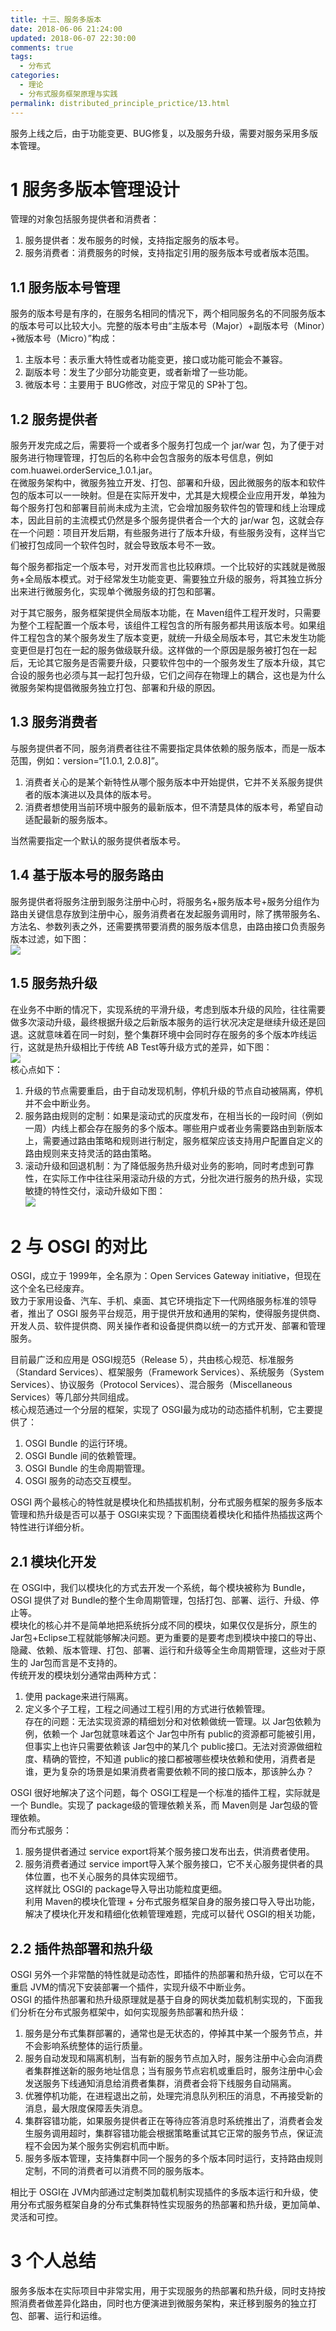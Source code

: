 ```yaml
---
title: 十三、服务多版本
date: 2018-06-06 21:24:00
updated: 2018-06-07 22:30:00
comments: true
tags:
  - 分布式
categories: 
  - 理论
  - 分布式服务框架原理与实践
permalink: distributed_principle_prictice/13.html    
---
```


服务上线之后，由于功能变更、BUG修复，以及服务升级，需要对服务采用多版本管理。

# 1 服务多版本管理设计

管理的对象包括服务提供者和消费者：  
1. 服务提供者：发布服务的时候，支持指定服务的版本号。
2. 服务消费者：消费服务的时候，支持指定引用的服务版本号或者版本范围。

## 1.1 服务版本号管理

服务的版本号是有序的，在服务名相同的情况下，两个相同服务名的不同服务版本的版本号可以比较大小。完整的版本号由“主版本号（Major）+副版本号（Minor）+微版本号（Micro）”构成：  
1. 主版本号：表示重大特性或者功能变更，接口或功能可能会不兼容。
2. 副版本号：发生了少部分功能变更，或者新增了一些功能。
3. 微版本号：主要用于 BUG修改，对应于常见的 SP补丁包。

## 1.2 服务提供者

服务开发完成之后，需要将一个或者多个服务打包成一个 jar/war 包，为了便于对服务进行物理管理，打包后的名称中会包含服务的版本号信息，例如 com.huawei.orderService_1.0.1.jar。  
在微服务架构中，微服务独立开发、打包、部署和升级，因此微服务的版本和软件包的版本可以一一映射。但是在实际开发中，尤其是大规模企业应用开发，单独为每个服务打包和部署目前尚未成为主流，它会增加服务软件包的管理和线上治理成本，因此目前的主流模式仍然是多个服务提供者合一个大的 jar/war 包，这就会存在一个问题：项目开发后期，有些服务进行了版本升级，有些服务没有，这样当它们被打包成同一个软件包时，就会导致版本号不一致。  
  
每个服务都指定一个版本号，对开发而言也比较麻烦。一个比较好的实践就是微服务+全局版本模式。对于经常发生功能变更、需要独立升级的服务，将其独立拆分出来进行微服务化，实现单个微服务级的打包和部署。  
  
对于其它服务，服务框架提供全局版本功能，在 Maven组件工程开发时，只需要为整个工程配置一个版本号，该组件工程包含的所有服务都共用该版本号。如果组件工程包含的某个服务发生了版本变更，就统一升级全局版本号，其它未发生功能变更但是打包在一起的服务做级联升级。这样做的一个原因是服务被打包在一起后，无论其它服务是否需要升级，只要软件包中的一个服务发生了版本升级，其它合设的服务也必须与其一起打包升级，它们之间存在物理上的耦合，这也是为什么微服务架构提倡微服务独立打包、部署和升级的原因。

## 1.3 服务消费者

与服务提供者不同，服务消费者往往不需要指定具体依赖的服务版本，而是一版本范围，例如：version=“[1.0.1, 2.0.8]”。  
1. 消费者关心的是某个新特性从哪个服务版本中开始提供，它并不关系服务提供者的版本演进以及具体的版本号。
2. 消费者想使用当前环境中服务的最新版本，但不清楚具体的版本号，希望自动适配最新的服务版本。
  
当然需要指定一个默认的服务提供者版本号。

## 1.4 基于版本号的服务路由

服务提供者将服务注册到服务注册中心时，将服务名+服务版本号+服务分组作为路由关键信息存放到注册中心，服务消费者在发起服务调用时，除了携带服务名、方法名、参数列表之外，还需要携带要消费的服务版本信息，由路由接口负责服务版本过滤，如下图：  
![][1]

## 1.5 服务热升级

在业务不中断的情况下，实现系统的平滑升级，考虑到版本升级的风险，往往需要做多次滚动升级，最终根据升级之后新版本服务的运行状况决定是继续升级还是回退。这就意味着在同一时刻，整个集群环境中会同时存在服务的多个版本咋线运行，这就是热升级相比于传统 AB Test等升级方式的差异，如下图：  
![][2]  
核心点如下：
1. 升级的节点需要重启，由于自动发现机制，停机升级的节点自动被隔离，停机并不会中断业务。
2. 服务路由规则的定制：如果是滚动式的灰度发布，在相当长的一段时间（例如一周）内线上都会存在服务的多个版本。哪些用户或者业务需要路由到新版本上，需要通过路由策略和规则进行制定，服务框架应该支持用户配置自定义的路由规则来支持灵活的路由策略。
3. 滚动升级和回退机制：为了降低服务热升级对业务的影响，同时考虑到可靠性，在实际工作中往往采用滚动升级的方式，分批次进行服务的热升级，实现敏捷的特性交付，滚动升级如下图：  
![][3]

# 2 与 OSGI 的对比

OSGI，成立于 1999年，全名原为：Open Services Gateway initiative，但现在这个全名已经废弃。  
致力于家用设备、汽车、手机、桌面、其它环境指定下一代网络服务标准的领导者，推出了 OSGI 服务平台规范，用于提供开放和通用的架构，使得服务提供商、开发人员、软件提供商、网关操作者和设备提供商以统一的方式开发、部署和管理服务。  
  
目前最广泛和应用是 OSGI规范5（Release 5），共由核心规范、标准服务（Standard Services）、框架服务（Framework Services）、系统服务（System Services）、协议服务（Protocol Services）、混合服务（Miscellaneous Services）等几部分共同组成。  
核心规范通过一个分层的框架，实现了 OSGI最为成功的动态插件机制，它主要提供了：
1. OSGI Bundle 的运行环境。
2. OSGI Bundle 间的依赖管理。
3. OSGI Bundle 的生命周期管理。
4. OSGI 服务的动态交互模型。
  
OSGI 两个最核心的特性就是模块化和热插拔机制，分布式服务框架的服务多版本管理和热升级是否可以基于 OSGI来实现？下面围绕着模块化和插件热插拔这两个特性进行详细分析。

## 2.1 模块化开发

在 OSGI中，我们以模块化的方式去开发一个系统，每个模块被称为 Bundle，OSGI 提供了对 Bundle的整个生命周期管理，包括打包、部署、运行、升级、停止等。  
模块化的核心并不是简单地把系统拆分成不同的模块，如果仅仅是拆分，原生的 Jar包+Eclipse工程就能够解决问题。更为重要的是要考虑到模块中接口的导出、隐藏、依赖、版本管理、打包、部署、运行和升级等全生命周期管理，这些对于原生的 Jar包而言是不支持的。  
传统开发的模块划分通常由两种方式：  
1. 使用 package来进行隔离。
2. 定义多个子工程，工程之间通过工程引用的方式进行依赖管理。  
存在的问题：无法实现资源的精细划分和对依赖做统一管理。以 Jar包依赖为例，依赖一个 Jar包就意味着这个 Jar包中所有 public的资源都可能被引用，但事实上也许只需要依赖该 Jar包中的某几个 public接口。无法对资源做细粒度、精确的管控，不知道 public的接口都被哪些模块依赖和使用，消费者是谁，更为复杂的场景是如果消费者需要依赖不同的接口版本，那该肿么办？  
  
OSGI 很好地解决了这个问题，每个 OSGI工程是一个标准的插件工程，实际就是一个 Bundle。实现了 package级的管理依赖关系，而 Maven则是 Jar包级的管理依赖。  
而分布式服务：
1. 服务提供者通过 service export将某个服务接口发布出去，供消费者使用。
2. 服务消费者通过 service import导入某个服务接口，它不关心服务提供者的具体位置，也不关心服务的具体实现细节。  
这样就比 OSGI的 package导入导出功能粒度更细。  
利用 Maven的模块化管理 + 分布式服务框架自身的服务接口导入导出功能，解决了模块化开发和精细化依赖管理难题，完成可以替代 OSGI的相关功能，

## 2.2 插件热部署和热升级

OSGI 另外一个非常酷的特性就是动态性，即插件的热部署和热升级，它可以在不重启 JVM的情况下安装部署一个插件，实现升级不中断业务。  
OSGI 的插件热部署和热升级原理就是基于自身的网状类加载机制实现的，下面我们分析在分布式服务框架中，如何实现服务热部署和热升级：  
1. 服务是分布式集群部署的，通常也是无状态的，停掉其中某一个服务节点，并不会影响系统整体的运行质量。
2. 服务自动发现和隔离机制，当有新的服务节点加入时，服务注册中心会向消费者集群推送新的服务地址信息；当有服务节点宕机或重启时，服务注册中心会发送服务下线通知消息给消费者集群，消费者会将下线服务自动隔离。
3. 优雅停机功能，在进程退出之前，处理完消息队列积压的消息，不再接受新的消息，最大限度保障丢失消息。
4. 集群容错功能，如果服务提供者正在等待应答消息时系统推出了，消费者会发生服务调用超时，集群容错功能会根据策略重试其它正常的服务节点，保证流程不会因为某个服务实例宕机而中断。
5. 服务多版本管理，支持集群中同一个服务的多个版本同时运行，支持路由规则定制，不同的消费者可以消费不同的服务版本。

相比于 OSGI在 JVM内部通过定制类加载机制实现插件的多版本运行和升级，使用分布式服务框架自身的分布式集群特性实现服务的热部署和热升级，更加简单、灵活和可控。

# 3 个人总结

服务多版本在实际项目中非常实用，用于实现服务的热部署和热升级，同时支持按照消费者做差异化路由，同时也方便演进到微服务架构，来迁移到服务的独立打包、部署、运行和运维。

[1]:http://leran2deeplearnjavawebtech.oss-cn-beijing.aliyuncs.com/learn/distributed_principle_prictice/13_1.png
[2]:http://leran2deeplearnjavawebtech.oss-cn-beijing.aliyuncs.com/learn/distributed_principle_prictice/13_2.png
[3]:http://leran2deeplearnjavawebtech.oss-cn-beijing.aliyuncs.com/learn/distributed_principle_prictice/13_3.png